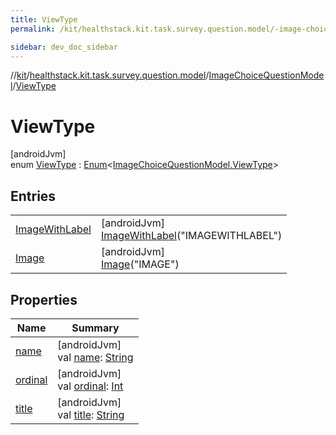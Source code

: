 ```yaml
---
title: ViewType
permalink: /kit/healthstack.kit.task.survey.question.model/-image-choice-question-model/-view-type/index.html

sidebar: dev_doc_sidebar
---
```

//[kit](../../../../kit.html)/[healthstack.kit.task.survey.question.model](../../index.html)/[ImageChoiceQuestionModel](../index.html)/[ViewType](index.html)



# ViewType



[androidJvm]\
enum [ViewType](index.html) : [Enum](https://kotlinlang.org/api/latest/jvm/stdlib/kotlin/-enum/index.html)&lt;[ImageChoiceQuestionModel.ViewType](index.html)&gt;



## Entries


| | |
|---|---|
| [ImageWithLabel](-image-with-label/index.html) | [androidJvm]<br>[ImageWithLabel](-image-with-label/index.html)(&quot;IMAGEWITHLABEL&quot;) |
| [Image](-image/index.html) | [androidJvm]<br>[Image](-image/index.html)(&quot;IMAGE&quot;) |


## Properties


| Name | Summary |
|---|---|
| [name](../../../healthstack.kit.ui.util/-interaction-type/-n-o-t-h-i-n-g/index.html#-372974862%2FProperties%2F-106109196) | [androidJvm]<br>val [name](../../../healthstack.kit.ui.util/-interaction-type/-n-o-t-h-i-n-g/index.html#-372974862%2FProperties%2F-106109196): [String](https://kotlinlang.org/api/latest/jvm/stdlib/kotlin/-string/index.html) |
| [ordinal](../../../healthstack.kit.ui.util/-interaction-type/-n-o-t-h-i-n-g/index.html#-739389684%2FProperties%2F-106109196) | [androidJvm]<br>val [ordinal](../../../healthstack.kit.ui.util/-interaction-type/-n-o-t-h-i-n-g/index.html#-739389684%2FProperties%2F-106109196): [Int](https://kotlinlang.org/api/latest/jvm/stdlib/kotlin/-int/index.html) |
| [title](title.html) | [androidJvm]<br>val [title](title.html): [String](https://kotlinlang.org/api/latest/jvm/stdlib/kotlin/-string/index.html) |


